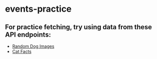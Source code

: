 # events-practice

## For practice fetching, try using data from these API endpoints: 
- [Random Dog Images](https://random.dog/woof.json)
- [Cat Facts](https://cat-fact.herokuapp.com/facts)
